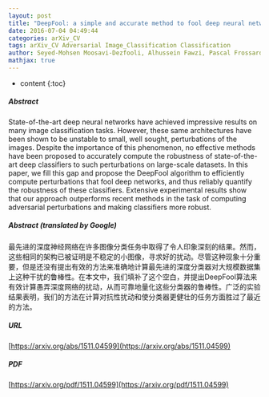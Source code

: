 ```yaml
---
layout: post
title: "DeepFool: a simple and accurate method to fool deep neural networks"
date: 2016-07-04 04:49:44
categories: arXiv_CV
tags: arXiv_CV Adversarial Image_Classification Classification
author: Seyed-Mohsen Moosavi-Dezfooli, Alhussein Fawzi, Pascal Frossard
mathjax: true
---
```


* content
{:toc}

##### Abstract
State-of-the-art deep neural networks have achieved impressive results on many image classification tasks. However, these same architectures have been shown to be unstable to small, well sought, perturbations of the images. Despite the importance of this phenomenon, no effective methods have been proposed to accurately compute the robustness of state-of-the-art deep classifiers to such perturbations on large-scale datasets. In this paper, we fill this gap and propose the DeepFool algorithm to efficiently compute perturbations that fool deep networks, and thus reliably quantify the robustness of these classifiers. Extensive experimental results show that our approach outperforms recent methods in the task of computing adversarial perturbations and making classifiers more robust.

##### Abstract (translated by Google)
最先进的深度神经网络在许多图像分类任务中取得了令人印象深刻的结果。然而，这些相同的架构已被证明是不稳定的小图像，寻求好的扰动。尽管这种现象十分重要，但是还没有提出有效的方法来准确地计算最先进的深度分类器对大规模数据集上这种干扰的鲁棒性。在本文中，我们填补了这个空白，并提出DeepFool算法来有效计算愚弄深度网络的扰动，从而可靠地量化这些分类器的鲁棒性。广泛的实验结果表明，我们的方法在计算对抗性扰动和使分类器更健壮的任务方面胜过了最近的方法。

##### URL
[https://arxiv.org/abs/1511.04599](https://arxiv.org/abs/1511.04599)

##### PDF
[https://arxiv.org/pdf/1511.04599](https://arxiv.org/pdf/1511.04599)

